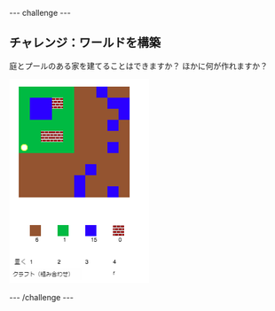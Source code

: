 \--- challenge \---

## チャレンジ：ワールドを構築

庭とプールのある家を建てることはできますか？ ほかに何が作れますか？

![スクリーンショット](images/craft-build-example.png)

\--- /challenge \---